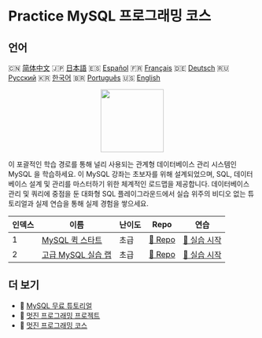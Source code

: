 # Practice MySQL 프로그래밍 코스

## 언어

🇨🇳 [简体中文](README_zh.md) 🇯🇵 [日本語](README_ja.md) 🇪🇸 [Español](README_es.md) 🇫🇷 [Français](README_fr.md) 🇩🇪 [Deutsch](README_de.md) 🇷🇺 [Русский](README_ru.md) 🇰🇷 [한국어](README_ko.md) 🇧🇷 [Português](README_pt.md) 🇺🇸 [English](README.md) 

<div align="center">
<img width="128px" src="https://file.labex.io/path/3JJy1bOBmUoZ.png">
</div>

이 포괄적인 학습 경로를 통해 널리 사용되는 관계형 데이터베이스 관리 시스템인 MySQL 을 학습하세요. 이 MySQL 강좌는 초보자를 위해 설계되었으며, SQL, 데이터베이스 설계 및 관리를 마스터하기 위한 체계적인 로드맵을 제공합니다. 데이터베이스 관리 및 쿼리에 중점을 둔 대화형 SQL 플레이그라운드에서 실습 위주의 비디오 없는 튜토리얼과 실제 연습을 통해 실제 경험을 쌓으세요.

|   인덱스 | 이름                                                                            | 난이도   | Repo                                                                   | 연습                                                                      |
|----------|---------------------------------------------------------------------------------|----------|------------------------------------------------------------------------|---------------------------------------------------------------------------|
|        1 | [MySQL 퀵 스타트](https://labex.io/ko/courses/quick-start-with-mysql)           | 초급     | [🔗 Repo](https://github.com/labex-labs/quick-start-with-mysql)        | [🚀 실습 시작](https://labex.io/ko/courses/quick-start-with-mysql)        |
|        2 | [고급 MySQL 실습 랩](https://labex.io/ko/courses/advanced-mysql-practical-labs) | 초급     | [🔗 Repo](https://github.com/labex-labs/advanced-mysql-practical-labs) | [🚀 실습 시작](https://labex.io/ko/courses/advanced-mysql-practical-labs) |

## 더 보기

- 🔗 [MySQL 무료 튜토리얼](https://github.com/labex-labs/mysql-free-tutorials)
- 🔗 [멋진 프로그래밍 프로젝트](https://github.com/labex-labs/awesome-programming-projects)
- 🔗 [멋진 프로그래밍 코스](https://github.com/labex-labs/awesome-programming-courses)

